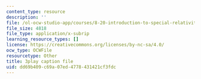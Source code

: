 ```yaml
---
content_type: resource
description: ''
file: /ol-ocw-studio-app/courses/8-20-introduction-to-special-relativity-january-iap-2021/dd69b409c69a07ed4778431421cf3fdc_96RHvPVlxN8.srt
file_size: 4818
file_type: application/x-subrip
learning_resource_types: []
license: https://creativecommons.org/licenses/by-nc-sa/4.0/
ocw_type: OCWFile
resourcetype: Other
title: 3play caption file
uid: dd69b409-c69a-07ed-4778-431421cf3fdc
---
```

